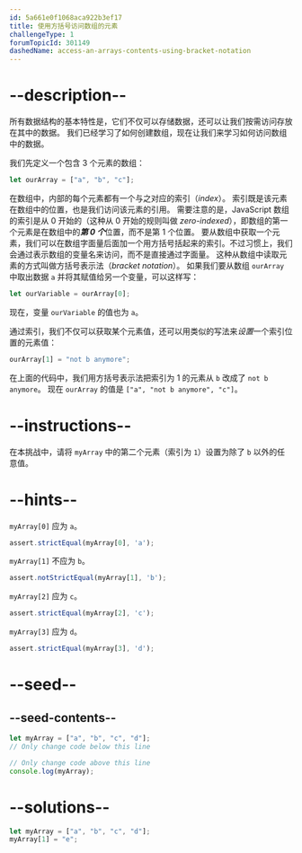 ```yaml
---
id: 5a661e0f1068aca922b3ef17
title: 使用方括号访问数组的元素
challengeType: 1
forumTopicId: 301149
dashedName: access-an-arrays-contents-using-bracket-notation
---
```


# --description--

所有数据结构的基本特性是，它们不仅可以存储数据，还可以让我们按需访问存放在其中的数据。 我们已经学习了如何创建数组，现在让我们来学习如何访问数组中的数据。

我们先定义一个包含 3 个元素的数组：

```js
let ourArray = ["a", "b", "c"];
```

在数组中，内部的每个元素都有一个与之对应的索引（<dfn>index</dfn>）。 索引既是该元素在数组中的位置，也是我们访问该元素的引用。 需要注意的是，JavaScript 数组的索引是从 0 开始的（这种从 0 开始的规则叫做 <dfn>zero-indexed</dfn>），即数组的第一个元素是在数组中的***第 0 个***位置，而不是第 1 个位置。 要从数组中获取一个元素，我们可以在数组字面量后面加一个用方括号括起来的索引。不过习惯上，我们会通过表示数组的变量名来访问，而不是直接通过字面量。 这种从数组中读取元素的方式叫做方括号表示法（<dfn>bracket notation</dfn>）。 如果我们要从数组 `ourArray` 中取出数据 `a` 并将其赋值给另一个变量，可以这样写：

```js
let ourVariable = ourArray[0];
```

现在，变量 `ourVariable` 的值也为 `a`。

通过索引，我们不仅可以获取某个元素值，还可以用类似的写法来*设置*一个索引位置的元素值：

```js
ourArray[1] = "not b anymore";
```

在上面的代码中，我们用方括号表示法把索引为 1 的元素从 `b` 改成了 `not b anymore`。 现在 `ourArray` 的值是 `["a", "not b anymore", "c"]`。

# --instructions--

在本挑战中，请将 `myArray` 中的第二个元素（索引为 `1`）设置为除了 `b` 以外的任意值。

# --hints--

`myArray[0]` 应为 `a`。

```js
assert.strictEqual(myArray[0], 'a');
```

`myArray[1]` 不应为 `b`。

```js
assert.notStrictEqual(myArray[1], 'b');
```

`myArray[2]` 应为 `c`。

```js
assert.strictEqual(myArray[2], 'c');
```

`myArray[3]` 应为 `d`。

```js
assert.strictEqual(myArray[3], 'd');
```

# --seed--

## --seed-contents--

```js
let myArray = ["a", "b", "c", "d"];
// Only change code below this line

// Only change code above this line
console.log(myArray);
```

# --solutions--

```js
let myArray = ["a", "b", "c", "d"];
myArray[1] = "e";
```
